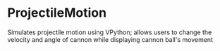 # ProjectileMotion
Simulates projectile motion using VPython; allows users to change the velocity and angle of cannon while displaying cannon ball's movement
